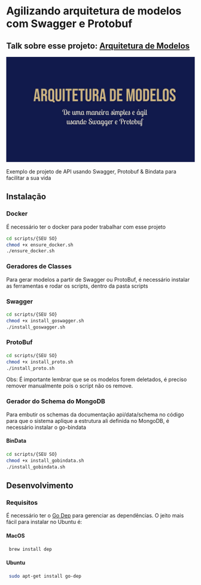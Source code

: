 # Agilizando arquitetura de modelos com Swagger e Protobuf

## Talk sobre esse projeto: [Arquitetura de Modelos](https://speakerdeck.com/guilhermesteves/agilizando-arquitetura-de-modelos-com-swagger-e-protobuf) 

<p align="center">
  <img src="./cover.png"/>
</p>

Exemplo de projeto de API usando Swagger, Protobuf & Bindata para facilitar a sua vida

## Instalação

### Docker

É necessário ter o docker para poder trabalhar com esse projeto

```sh
cd scripts/{SEU SO}
chmod +x ensure_docker.sh
./ensure_docker.sh
```

### Geradores de Classes

Para gerar modelos a partir de Swagger ou ProtoBuf, é necessário instalar as ferramentas e rodar os scripts, dentro da pasta scripts

### Swagger

```sh
cd scripts/{SEU SO}
chmod +x install_goswagger.sh
./install_goswagger.sh
```

### ProtoBuf

```sh
cd scripts/{SEU SO}
chmod +x install_proto.sh
./install_proto.sh
```

Obs: É importante lembrar que se os modelos forem deletados, é preciso remover manualmente pois o script não os remove.


### Gerador do Schema do MongoDB

Para embutir os schemas da documentação api/data/schema no código para que o sistema aplique a estrutura ali definida no MongoDB, é necessário instalar o go-bindata

#### BinData

```sh
cd scripts/{SEU SO}
chmod +x install_gobindata.sh
./install_gobindata.sh
```

## Desenvolvimento

### Requisitos

É necessário ter o [Go Dep](https://github.com/golang/dep) para gerenciar as dependências.
O jeito mais fácil para instalar no Ubuntu é:

#### MacOS
```sh
 brew install dep
```


#### Ubuntu
```sh
 sudo apt-get install go-dep
```
